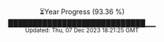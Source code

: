 <p align="center">
⏳Year Progress (93.36 %) <br>
████████████████████████████▁▁ <br>
<sub>Updated: Thu, 07 Dec 2023 18:21:25 GMT</sub>
</p>


